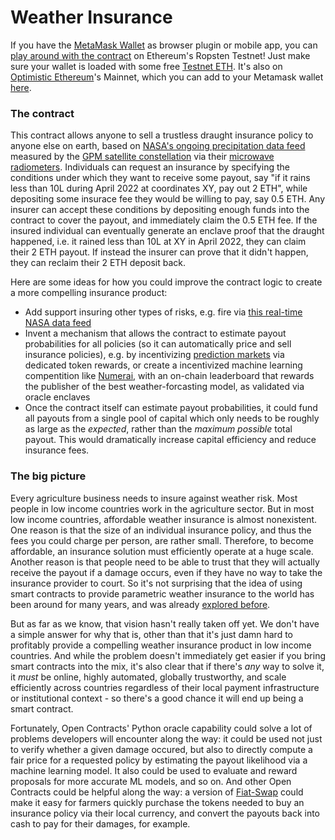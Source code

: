 # Weather Insurance

If you have the [MetaMask Wallet](https://metamask.io/) as browser plugin or mobile app, you can [play around with the contract](https://dapp.opencontracts.io/#/open-contracts/weather-insurance) on Ethereum's Ropsten Testnet! Just make sure your wallet is loaded with some free [Testnet ETH](https://faucet.egorfine.com/). It's also on [Optimistic Ethereum](https://optimism.io)'s Mainnet, which you can add to your Metamask wallet [here](https://chainlist.org/).

### The contract

This contract allows anyone to sell a trustless draught insurance policy to anyone else on earth, based on [NASA's ongoing precipitation data feed](https://cmr.earthdata.nasa.gov/search/concepts/C1383813816-GES_DISC.html) measured by the [GPM satellite constellation](https://gpm.nasa.gov/missions/GPM/constellation) via  their [microwave radiometers](https://gpm.nasa.gov/missions/GPM/GMI). Individuals can request an insurance by specifying the conditions under which they want to receive some payout, say "if it rains less than 10L during April 2022 at coordinates XY, pay out 2 ETH", while depositing some insurace fee they would be willing to pay, say 0.5 ETH. Any insurer can accept these conditions by depositing enough funds into the contract to cover the payout, and immediately claim the 0.5 ETH fee. If the insured individual can eventually generate an enclave proof that the draught happened, i.e. it rained less than 10L at XY in April 2022, they can claim their 2 ETH payout. If instead the insurer can prove that it didn't happen, they can reclaim their 2 ETH deposit back.

Here are some ideas for how you could improve the contract logic to create a more compelling insurance product: 
- Add support insuring other types of risks, e.g. fire via [this real-time NASA data feed](https://worldview.earthdata.nasa.gov/?v=-227.166567355547,-113.56806782384763,177.91460589598017,121.72908281176169&l=VIIRS_SNPP_Thermal_Anomalies_375m_Day,VIIRS_SNPP_Thermal_Anomalies_375m_Night,MODIS_Combined_Thermal_Anomalies_All,Reference_Labels_15m(hidden),Reference_Features_15m(hidden),Coastlines_15m,VIIRS_SNPP_CorrectedReflectance_TrueColor(hidden),MODIS_Aqua_CorrectedReflectance_TrueColor(hidden),MODIS_Terra_CorrectedReflectance_TrueColor&lg=false&sh=VIIRS_SNPP_Thermal_Anomalies_375m_Day,C1392010612-LPDAAC_ECS&t=2021-12-29-T16%3A11%3A11Z)
- Invent a mechanism that allows the contract to estimate payout probabilities for all policies (so it can automatically price and sell insurance policies), e.g. by incentivizing [prediction markets](https://en.wikipedia.org/wiki/Prediction_market) via dedicated token rewards, or create a incentivized machine learning compentition like [Numerai](https://numer.ai/tournament), with an on-chain leaderboard that rewards the publisher of the best weather-forcasting model, as validated via oracle enclaves
- Once the contract itself can estimate payout probabilities, it could fund all payouts from a single pool of capital which only needs to be roughly as large as the _expected_, rather than the _maximum possible_ total payout. This would dramatically increase capital efficiency and reduce insurance fees.


### The big picture
Every agriculture business needs to insure against weather risk. Most people in low income countries work in the agriculture sector. But in most low income countries, affordable weather insurance is almost nonexistent. One reason is that the size of an individual insurance policy, and thus the fees you could charge per person, are rather small. Therefore, to become affordable, an insurance solution must efficiently operate at a huge scale. Another reason is that people need to be able to trust that they will actually receive the payout if a damage occurs, even if they have no way to take the insurance provider to court. So it's not surprising that the idea of using smart contracts to provide parametric weather insurance to the world has been around for many years, and was already [explored before](https://www.chainlinkecosystem.com/ecosystem/arbol/).

But as far as we know, that vision hasn't really taken off yet. We don't have a simple answer for why that is, other than that it's just damn hard to profitably provide a compelling weather insurance product in low income countries. And while the problem doesn't immediately get easier if you bring smart contracts into the mix, it's also clear that if there's _any_ way to solve it, it _must_ be online, highly automated, globally trustworthy, and scale efficiently across countries regardless of their local payment infrastructure or institutional context - so there's a good chance it will end up being a smart contract. 

Fortunately, Open Contracts' Python oracle capability could solve a lot of problems developers will encounter along the way: it could be used not just to verify whether a given damage occured, but also to directly compute a fair price for a requested policy by estimating the payout likelihood via a machine learning model. It also could be used to evaluate and reward proposals for more accurate ML models, and so on. And other Open Contracts could be helpful along the way: a version of [Fiat-Swap](https://app.opencontracts.io/#/open-contracts/fiat-swap) could make it easy for farmers quickly purchase the tokens needed to buy an insurance policy via their local currency, and convert the payouts back into cash to pay for their damages, for example.

